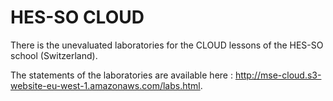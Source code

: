 # HES-SO CLOUD
There is the unevaluated laboratories for the CLOUD lessons of the HES-SO school (Switzerland).

The statements of the laboratories are available here : http://mse-cloud.s3-website-eu-west-1.amazonaws.com/labs.html.
